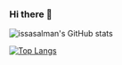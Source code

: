 ### Hi there 👋


![issasalman's GitHub stats](https://github-readme-stats.vercel.app/api?username=issasalman&show_icons=true&theme=default)

[![Top Langs](https://github-readme-stats.vercel.app/api/top-langs/?username=issasalman&layout=compact)](https://github.com/issasalman/github-readme-stats)

<!--
**issasalman/issasalman** is a ✨ _special_ ✨ repository because its `README.md` (this file) appears on your GitHub profile.

Here are some ideas to get you started:

- 🔭 I’m currently working on ...
- 🌱 I’m currently learning ...
- 👯 I’m looking to collaborate on ...
- 🤔 I’m looking for help with ...
- 💬 Ask me about ...
- 📫 How to reach me: ...
- 😄 Pronouns: ...
- ⚡ Fun fact: ...

Themes:-
dark, radical, merko, gruvbox, tokyonight, onedark, cobalt, synthwave, highcontrast, dracula
-->

